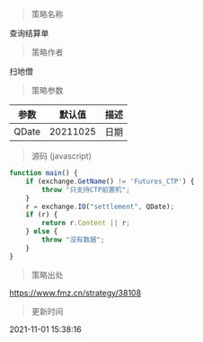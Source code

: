 
> 策略名称

查询结算单

> 策略作者

扫地僧



> 策略参数



|参数|默认值|描述|
|----|----|----|
|QDate|20211025|日期|


> 源码 (javascript)

``` javascript
function main() {
    if (exchange.GetName() != 'Futures_CTP') {
        throw "只支持CTP前置机";
    }
    r = exchange.IO("settlement", QDate);
    if (r) {
        return r.Content || r;
    } else {
        throw "没有数据";
    }
}
```

> 策略出处

https://www.fmz.cn/strategy/38108

> 更新时间

2021-11-01 15:38:16
